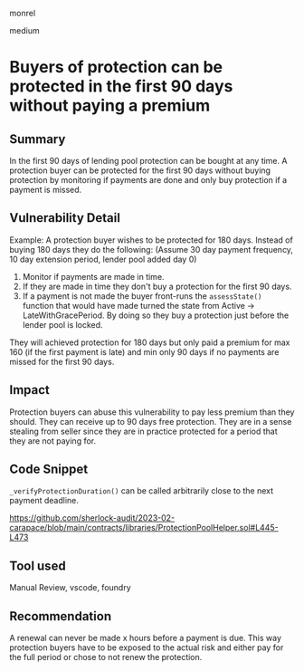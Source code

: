 monrel

medium

# Buyers of protection can be protected in the first 90 days without paying a premium

## Summary
In the first 90 days of lending pool protection can be bought at any time. A protection buyer can be protected for the first 90 days without buying protection by monitoring if payments are done and only buy protection if a payment is missed. 

## Vulnerability Detail

Example: A protection buyer wishes to be protected for 180 days. Instead of buying 180 days they do the following:
 (Assume 30 day payment frequency, 10 day extension period, lender pool added day 0)

1. Monitor if payments are made in time.
2. If they are made in time they don't buy a protection for the first 90 days. 
3. If a payment is not made the buyer front-runs the `assessState()` function that would have made turned the state from Active -> LateWithGracePeriod. By doing so they buy a protection just before the lender pool is locked.

They will achieved protection for 180 days but only paid a premium for max 160 (if the first payment is late) and min only 90 days if no payments are missed for the first 90 days.

    
## Impact

Protection buyers can abuse this vulnerability to pay less premium than they should. They can receive up to 90 days free protection. They are in a sense stealing from seller since they are  in practice protected for a period that they are not paying for.

## Code Snippet
`_verifyProtectionDuration()` can be called arbitrarily close to the next payment deadline.

https://github.com/sherlock-audit/2023-02-carapace/blob/main/contracts/libraries/ProtectionPoolHelper.sol#L445-L473

## Tool used

Manual Review, vscode, foundry

## Recommendation
A renewal can never be made x hours before a payment is due. This way protection buyers have to be exposed to the actual risk and either pay for the full period or chose to not renew the protection.